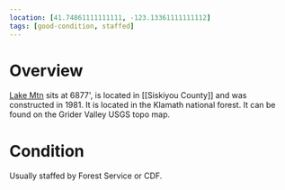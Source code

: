 ```yaml
---
location: [41.74861111111111, -123.13361111111112]
tags: [good-condition, staffed]
---
```


# Overview

[Lake Mtn](http://www.peakbagging.com/CALookoutPhotos/LakeMtn.html) sits at 6877', is located in [[Siskiyou County]] and was constructed in 1981. It is located in the Klamath national forest. It can be found on the Grider Valley USGS topo map.

# Condition

Usually staffed by Forest Service or CDF.